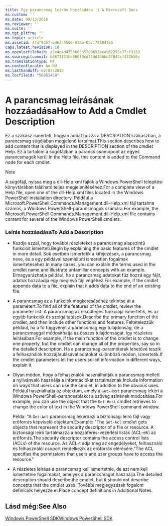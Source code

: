 ```yaml
---
title: Egy parancsmag leírás hozzáadása |} A Microsoft Docs
ms.custom: ''
ms.date: 09/13/2016
ms.reviewer: ''
ms.suite: ''
ms.tgt_pltfrm: ''
ms.topic: article
ms.assetid: 47af9d57-bd63-4596-816a-0b717418476b
caps.latest.revision: 10
ms.openlocfilehash: a2e4c4d42566d5a52006924eab02295c37cf3159
ms.sourcegitcommit: b6871f21bd666f9cd71dd336bb3f844cf472b56c
ms.translationtype: MT
ms.contentlocale: hu-HU
ms.lasthandoff: 02/03/2019
ms.locfileid: "56851428"
---
```

# <a name="how-to-add-a-cmdlet-description"></a><span data-ttu-id="6ac54-102">A parancsmag leírásának hozzáadása</span><span class="sxs-lookup"><span data-stu-id="6ac54-102">How to Add a Cmdlet Description</span></span>

<span data-ttu-id="6ac54-103">Ez a szakasz ismerteti, hogyan adhat hozzá a DESCRIPTION szakaszban, a parancsmag súgójában megjelenő tartalmat.</span><span class="sxs-lookup"><span data-stu-id="6ac54-103">This section describes how to add content that is displayed in the DESCRIPTION section of the cmdlet Help.</span></span> <span data-ttu-id="6ac54-104">Ez a tartalom a súgófájlban a parancs csomópont az egyes parancsmagok kerül.</span><span class="sxs-lookup"><span data-stu-id="6ac54-104">In the Help file, this content is added to the Command node for each cmdlet.</span></span>

> [!NOTE]
> <span data-ttu-id="6ac54-105">A súgófájl, nyissa meg a dll-Help.xml fájlok a Windows PowerShell telepítési könyvtárában található teljes megjelenítéséhez.</span><span class="sxs-lookup"><span data-stu-id="6ac54-105">For a complete view of a Help file, open one of the dll-Help.xml files located in the Windows PowerShell installation directory.</span></span> <span data-ttu-id="6ac54-106">Például a Microsoft.PowerShell.Commands.Management.dll-Help.xml fájl tartalma számos, a Windows PowerShell-parancsmagok számára.</span><span class="sxs-lookup"><span data-stu-id="6ac54-106">For example, the Microsoft.PowerShell.Commands.Management.dll-Help.xml file contains content for several of the Windows PowerShell cmdlets.</span></span>

### <a name="to-add-a-description"></a><span data-ttu-id="6ac54-107">Leírás hozzáadása</span><span class="sxs-lookup"><span data-stu-id="6ac54-107">To Add a Description</span></span>

- <span data-ttu-id="6ac54-108">Kezdje azzal, hogy további részleteket a parancsmag alapszintű funkcióit ismerteti.</span><span class="sxs-lookup"><span data-stu-id="6ac54-108">Begin by explaining the basic features of the cmdlet in more detail.</span></span> <span data-ttu-id="6ac54-109">Sok esetben ismertetik a kifejezések, a parancsmag neve, és a egy példával szemlélteti ismeretlen fogalmak ismertetéséhez.</span><span class="sxs-lookup"><span data-stu-id="6ac54-109">In many cases, you can explain the terms used in the cmdlet name and illustrate unfamiliar concepts with an example.</span></span> <span data-ttu-id="6ac54-110">Elmagyarázhatja például, ha a parancsmag adatokat fűz hozzá egy fájlt, adatok hozzáadja egy meglévő fájl végéhez.</span><span class="sxs-lookup"><span data-stu-id="6ac54-110">For example, if the cmdlet appends data to a file, explain that it adds data to the end of an existing file.</span></span>

- <span data-ttu-id="6ac54-111">A parancsmag az a funkciók megkereséséhez tekintse át a paramétert.</span><span class="sxs-lookup"><span data-stu-id="6ac54-111">To find all of the features of the cmdlet, review the parameter list.</span></span> <span data-ttu-id="6ac54-112">A parancsmag az elsődleges funkciója ismertetik, és az egyéb funkciók és szolgáltatások.</span><span class="sxs-lookup"><span data-stu-id="6ac54-112">Describe the primary function of the cmdlet, and then include other functions and features.</span></span> <span data-ttu-id="6ac54-113">Feltételezzük például, ha a fő függvényt a parancsmag egy tulajdonság, de a parancsmaggal módosíthatja az összes tulajdonságát, így részletes leírásában.</span><span class="sxs-lookup"><span data-stu-id="6ac54-113">For example, if the main function of the cmdlet is to change one property, but the cmdlet can change all of the properties, say so in the detailed description.</span></span> <span data-ttu-id="6ac54-114">Ha a parancsmag-paraméterek lehetővé teszik a felhasználók hozzájárulásával adatokat különböző módon, ismertetik.</span><span class="sxs-lookup"><span data-stu-id="6ac54-114">If the cmdlet parameters let the users solicit information in different ways, explain it.</span></span>

- <span data-ttu-id="6ac54-115">Olyan módon, hogy a felhasználók használhatják a parancsmag mellett a nyilvánvaló használja a információkat tartalmaznak.</span><span class="sxs-lookup"><span data-stu-id="6ac54-115">Include information on ways that users can use the cmdlet, in addition to the obvious uses.</span></span> <span data-ttu-id="6ac54-116">Például használhatja az objektum, amely a `Get-Host` parancsmag lekéri a Windows PowerShell-parancsablakot a szöveg színének módosítása.</span><span class="sxs-lookup"><span data-stu-id="6ac54-116">For example, you can use the object that the `Get-Host` cmdlet retrieves to change the color of text in the Windows PowerShell command window.</span></span>

  <span data-ttu-id="6ac54-117">Példa:  "A `Get-Acl` parancsmag lekérdezi a biztonsági leíró fájl vagy erőforrás képviselő objektum.</span><span class="sxs-lookup"><span data-stu-id="6ac54-117">Example:  "The `Get-Acl` cmdlet gets objects that represent the security descriptor of a file or resource.</span></span> <span data-ttu-id="6ac54-118">A biztonsági leíró tartalmazza a hozzáférés-vezérlési listák (ACL-ek) az erőforrás.</span><span class="sxs-lookup"><span data-stu-id="6ac54-118">The security descriptor contains the access control lists (ACLs) of the resource.</span></span> <span data-ttu-id="6ac54-119">Az ACL-t adja meg az engedélyeket, felhasználó és felhasználói csoport rendelkezik az erőforrás elérésére."</span><span class="sxs-lookup"><span data-stu-id="6ac54-119">The ACL specifies the permissions that users and user groups have to access the resource."</span></span>

- <span data-ttu-id="6ac54-120">A részletes leírása a parancsmag kell ismertetnie, de azt nem kell ismertetnie fogalmakat, amelyek a parancsmagot használja.</span><span class="sxs-lookup"><span data-stu-id="6ac54-120">The detailed description should describe the cmdlet, but it should not describe concepts that the cmdlet uses.</span></span> <span data-ttu-id="6ac54-121">További megjegyzések fogalom definíciók helyezze el.</span><span class="sxs-lookup"><span data-stu-id="6ac54-121">Place concept definitions in Additional Notes.</span></span>

## <a name="see-also"></a><span data-ttu-id="6ac54-122">Lásd még:</span><span class="sxs-lookup"><span data-stu-id="6ac54-122">See Also</span></span>

[<span data-ttu-id="6ac54-123">Windows PowerShell SDK</span><span class="sxs-lookup"><span data-stu-id="6ac54-123">Windows PowerShell SDK</span></span>](../windows-powershell-reference.md)
